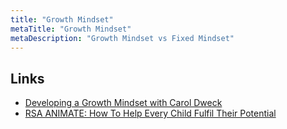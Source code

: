 ```yaml
---
title: "Growth Mindset"
metaTitle: "Growth Mindset"
metaDescription: "Growth Mindset vs Fixed Mindset"
---
```


## Links

- [Developing a Growth Mindset with Carol Dweck](https://www.youtube.com/watch?v=hiiEeMN7vbQ)
- [RSA ANIMATE: How To Help Every Child Fulfil Their Potential](https://youtu.be/Yl9TVbAal5s)
